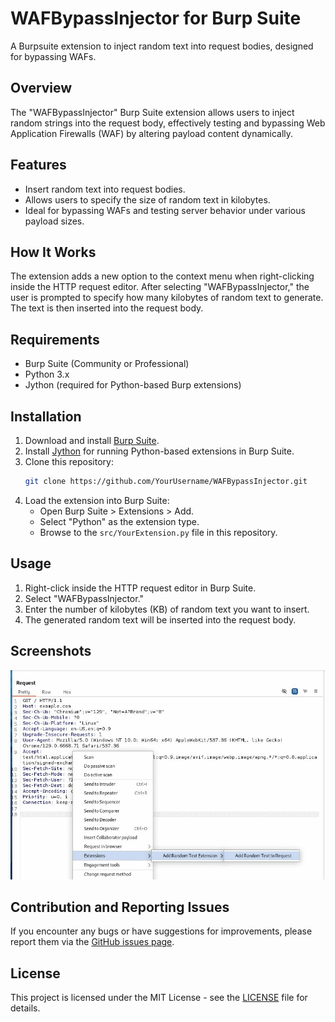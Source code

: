 # WAFBypassInjector for Burp Suite
A Burpsuite extension to inject random text into request bodies, designed for bypassing WAFs.

## Overview
The "WAFBypassInjector" Burp Suite extension allows users to inject random strings into the request body, effectively testing and bypassing Web Application Firewalls (WAF) by altering payload content dynamically.

## Features
- Insert random text into request bodies.
- Allows users to specify the size of random text in kilobytes.
- Ideal for bypassing WAFs and testing server behavior under various payload sizes.

## How It Works
The extension adds a new option to the context menu when right-clicking inside the HTTP request editor. After selecting "WAFBypassInjector," the user is prompted to specify how many kilobytes of random text to generate. The text is then inserted into the request body.

## Requirements
- Burp Suite (Community or Professional)
- Python 3.x
- Jython (required for Python-based Burp extensions)

## Installation
1. Download and install [Burp Suite](https://portswigger.net/burp/releases).
2. Install [Jython](https://repo1.maven.org/maven2/org/python/jython-standalone/2.7.4/jython-standalone-2.7.4.jar) for running Python-based extensions in Burp Suite.
3. Clone this repository:
   ```bash
   git clone https://github.com/YourUsername/WAFBypassInjector.git
   ```
4. Load the extension into Burp Suite:
   - Open Burp Suite > Extensions > Add.
   - Select "Python" as the extension type.
   - Browse to the `src/YourExtension.py` file in this repository.

## Usage
1. Right-click inside the HTTP request editor in Burp Suite.
2. Select "WAFBypassInjector."
3. Enter the number of kilobytes (KB) of random text you want to insert.
4. The generated random text will be inserted into the request body.

## Screenshots
![Extention in action](https://github.com/Ap6pack/WAFBypassInjector/blob/main/images/image.gif)

## Contribution and Reporting Issues
If you encounter any bugs or have suggestions for improvements, please report them via the [GitHub issues page](https://github.com/Ap6pack/WAFBypassInjector/issues).

## License
This project is licensed under the MIT License - see the [LICENSE](LICENSE) file for details.

